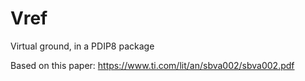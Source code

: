 # Vref
Virtual ground, in a PDIP8 package

Based on this paper: https://www.ti.com/lit/an/sbva002/sbva002.pdf
